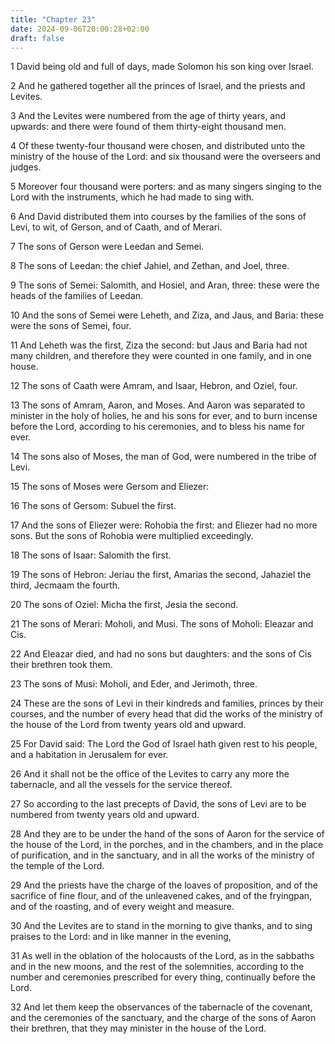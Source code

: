 ```yaml
---
title: "Chapter 23"
date: 2024-09-06T20:00:28+02:00
draft: false
---
```



1 David being old and full of days, made Solomon his son king over Israel.

2 And he gathered together all the princes of Israel, and the priests and Levites.

3 And the Levites were numbered from the age of thirty years, and upwards: and there were found of them thirty-eight thousand men.

4 Of these twenty-four thousand were chosen, and distributed unto the ministry of the house of the Lord: and six thousand were the overseers and judges.

5 Moreover four thousand were porters: and as many singers singing to the Lord with the instruments, which he had made to sing with.

6 And David distributed them into courses by the families of the sons of Levi, to wit, of Gerson, and of Caath, and of Merari.

7 The sons of Gerson were Leedan and Semei.

8 The sons of Leedan: the chief Jahiel, and Zethan, and Joel, three.

9 The sons of Semei: Salomith, and Hosiel, and Aran, three: these were the heads of the families of Leedan.

10 And the sons of Semei were Leheth, and Ziza, and Jaus, and Baria: these were the sons of Semei, four.

11 And Leheth was the first, Ziza the second: but Jaus and Baria had not many children, and therefore they were counted in one family, and in one house.

12 The sons of Caath were Amram, and Isaar, Hebron, and Oziel, four.

13 The sons of Amram, Aaron, and Moses. And Aaron was separated to minister in the holy of holies, he and his sons for ever, and to burn incense before the Lord, according to his ceremonies, and to bless his name for ever.

14 The sons also of Moses, the man of God, were numbered in the tribe of Levi.

15 The sons of Moses were Gersom and Eliezer:

16 The sons of Gersom: Subuel the first.

17 And the sons of Eliezer were: Rohobia the first: and Eliezer had no more sons. But the sons of Rohobia were multiplied exceedingly.

18 The sons of Isaar: Salomith the first.

19 The sons of Hebron: Jeriau the first, Amarias the second, Jahaziel the third, Jecmaam the fourth.

20 The sons of Oziel: Micha the first, Jesia the second.

21 The sons of Merari: Moholi, and Musi. The sons of Moholi: Eleazar and Cis.

22 And Eleazar died, and had no sons but daughters: and the sons of Cis their brethren took them.

23 The sons of Musi: Moholi, and Eder, and Jerimoth, three.

24 These are the sons of Levi in their kindreds and families, princes by their courses, and the number of every head that did the works of the ministry of the house of the Lord from twenty years old and upward.

25 For David said: The Lord the God of Israel hath given rest to his people, and a habitation in Jerusalem for ever.

26 And it shall not be the office of the Levites to carry any more the tabernacle, and all the vessels for the service thereof.

27 So according to the last precepts of David, the sons of Levi are to be numbered from twenty years old and upward.

28 And they are to be under the hand of the sons of Aaron for the service of the house of the Lord, in the porches, and in the chambers, and in the place of purification, and in the sanctuary, and in all the works of the ministry of the temple of the Lord.

29 And the priests have the charge of the loaves of proposition, and of the sacrifice of fine flour, and of the unleavened cakes, and of the fryingpan, and of the roasting, and of every weight and measure.

30 And the Levites are to stand in the morning to give thanks, and to sing praises to the Lord: and in like manner in the evening,

31 As well in the oblation of the holocausts of the Lord, as in the sabbaths and in the new moons, and the rest of the solemnities, according to the number and ceremonies prescribed for every thing, continually before the Lord.

32 And let them keep the observances of the tabernacle of the covenant, and the ceremonies of the sanctuary, and the charge of the sons of Aaron their brethren, that they may minister in the house of the Lord.

